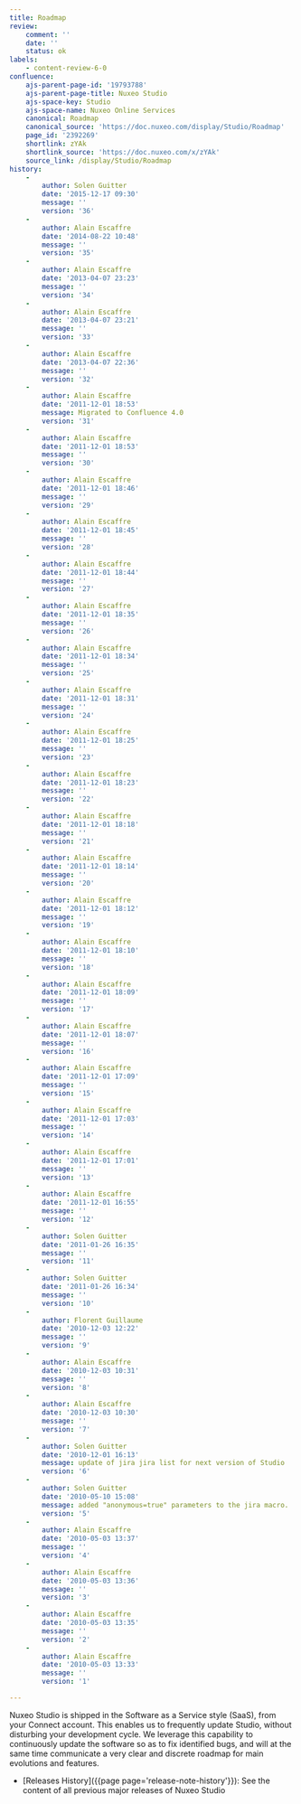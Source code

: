 ```yaml
---
title: Roadmap
review:
    comment: ''
    date: ''
    status: ok
labels:
    - content-review-6-0
confluence:
    ajs-parent-page-id: '19793788'
    ajs-parent-page-title: Nuxeo Studio
    ajs-space-key: Studio
    ajs-space-name: Nuxeo Online Services
    canonical: Roadmap
    canonical_source: 'https://doc.nuxeo.com/display/Studio/Roadmap'
    page_id: '2392269'
    shortlink: zYAk
    shortlink_source: 'https://doc.nuxeo.com/x/zYAk'
    source_link: /display/Studio/Roadmap
history:
    - 
        author: Solen Guitter
        date: '2015-12-17 09:30'
        message: ''
        version: '36'
    - 
        author: Alain Escaffre
        date: '2014-08-22 10:48'
        message: ''
        version: '35'
    - 
        author: Alain Escaffre
        date: '2013-04-07 23:23'
        message: ''
        version: '34'
    - 
        author: Alain Escaffre
        date: '2013-04-07 23:21'
        message: ''
        version: '33'
    - 
        author: Alain Escaffre
        date: '2013-04-07 22:36'
        message: ''
        version: '32'
    - 
        author: Alain Escaffre
        date: '2011-12-01 18:53'
        message: Migrated to Confluence 4.0
        version: '31'
    - 
        author: Alain Escaffre
        date: '2011-12-01 18:53'
        message: ''
        version: '30'
    - 
        author: Alain Escaffre
        date: '2011-12-01 18:46'
        message: ''
        version: '29'
    - 
        author: Alain Escaffre
        date: '2011-12-01 18:45'
        message: ''
        version: '28'
    - 
        author: Alain Escaffre
        date: '2011-12-01 18:44'
        message: ''
        version: '27'
    - 
        author: Alain Escaffre
        date: '2011-12-01 18:35'
        message: ''
        version: '26'
    - 
        author: Alain Escaffre
        date: '2011-12-01 18:34'
        message: ''
        version: '25'
    - 
        author: Alain Escaffre
        date: '2011-12-01 18:31'
        message: ''
        version: '24'
    - 
        author: Alain Escaffre
        date: '2011-12-01 18:25'
        message: ''
        version: '23'
    - 
        author: Alain Escaffre
        date: '2011-12-01 18:23'
        message: ''
        version: '22'
    - 
        author: Alain Escaffre
        date: '2011-12-01 18:18'
        message: ''
        version: '21'
    - 
        author: Alain Escaffre
        date: '2011-12-01 18:14'
        message: ''
        version: '20'
    - 
        author: Alain Escaffre
        date: '2011-12-01 18:12'
        message: ''
        version: '19'
    - 
        author: Alain Escaffre
        date: '2011-12-01 18:10'
        message: ''
        version: '18'
    - 
        author: Alain Escaffre
        date: '2011-12-01 18:09'
        message: ''
        version: '17'
    - 
        author: Alain Escaffre
        date: '2011-12-01 18:07'
        message: ''
        version: '16'
    - 
        author: Alain Escaffre
        date: '2011-12-01 17:09'
        message: ''
        version: '15'
    - 
        author: Alain Escaffre
        date: '2011-12-01 17:03'
        message: ''
        version: '14'
    - 
        author: Alain Escaffre
        date: '2011-12-01 17:01'
        message: ''
        version: '13'
    - 
        author: Alain Escaffre
        date: '2011-12-01 16:55'
        message: ''
        version: '12'
    - 
        author: Solen Guitter
        date: '2011-01-26 16:35'
        message: ''
        version: '11'
    - 
        author: Solen Guitter
        date: '2011-01-26 16:34'
        message: ''
        version: '10'
    - 
        author: Florent Guillaume
        date: '2010-12-03 12:22'
        message: ''
        version: '9'
    - 
        author: Alain Escaffre
        date: '2010-12-03 10:31'
        message: ''
        version: '8'
    - 
        author: Alain Escaffre
        date: '2010-12-03 10:30'
        message: ''
        version: '7'
    - 
        author: Solen Guitter
        date: '2010-12-01 16:13'
        message: update of jira jira list for next version of Studio
        version: '6'
    - 
        author: Solen Guitter
        date: '2010-05-10 15:08'
        message: added "anonymous=true" parameters to the jira macro.
        version: '5'
    - 
        author: Alain Escaffre
        date: '2010-05-03 13:37'
        message: ''
        version: '4'
    - 
        author: Alain Escaffre
        date: '2010-05-03 13:36'
        message: ''
        version: '3'
    - 
        author: Alain Escaffre
        date: '2010-05-03 13:35'
        message: ''
        version: '2'
    - 
        author: Alain Escaffre
        date: '2010-05-03 13:33'
        message: ''
        version: '1'

---
```

Nuxeo Studio is shipped in the Software as a Service style (SaaS), from your Connect account. This enables us to frequently update Studio, without disturbing your development cycle. We leverage this capability to continuously update the software so as to fix identified bugs, and will at the same time communicate a very clear and discrete roadmap for main evolutions and features.

*   [Releases History]({{page page='release-note-history'}}): See the content of all previous major releases of Nuxeo Studio
